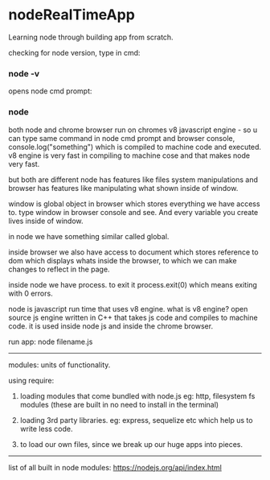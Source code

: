 # nodeRealTimeApp
Learning node through building app from scratch.

checking for node version, type in cmd:   
### node -v

opens node cmd prompt:

### node

both node and chrome browser run on chromes v8 javascript engine - so u can type same command in node cmd prompt and browser console, console.log("something") which is compiled to machine code and executed. v8 engine is very fast in compiling to machine cose and that makes node very fast.

but both are different node has features like files system manipulations and browser has features like manipulating what shown inside of window.

window is global object in browser which stores everything we have access to. type window in browser console and see. And every variable you create lives inside of window.

in node we have something similar called global.

inside browser we also have access to document which stores reference to dom which displays whats inside the browser, to which we can make changes to reflect in the page.

inside node we have process. to exit it process.exit(0) which means exiting with 0 errors.

node is javascript run time that uses v8 engine. what is v8 engine? open source js engine written in C++ that takes js code and compiles to machine code. it is used inside node js and inside the chrome browser.

run app: node filename.js

---------------
modules: units of functionality.

using require:

1) loading modules that come bundled with node.js eg: http, filesystem fs modules (these are built in no need to install in the terminal)

2) loading 3rd party libraries. eg: express, sequelize etc which help us to write less code.

3) to load our own files, since we break up our huge apps into pieces.

---------------

list of all built in node modules:
https://nodejs.org/api/index.html








